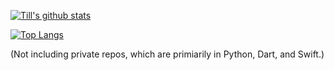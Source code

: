 [![Till's github stats](https://github-readme-stats.vercel.app/api?username=tillchen&count_private=true&show_icons=true)](https://github.com/anuraghazra/github-readme-stats)

[![Top Langs](https://github-readme-stats.vercel.app/api/top-langs/?username=tillchen&layout=compact&hide=html)](https://github.com/anuraghazra/github-readme-stats)

(Not including private repos, which are primiarily in Python, Dart, and Swift.)
